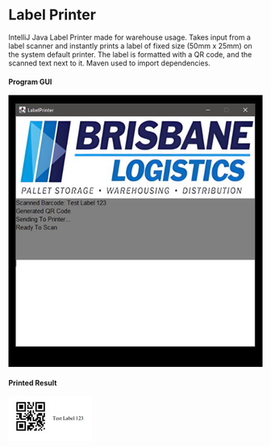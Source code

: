 # Label Printer
IntelliJ Java Label Printer made for warehouse usage. Takes input from a label scanner and instantly prints a label of fixed size (50mm x 25mm) on the system default printer. The label is formatted with a QR code, and the scanned text next to it. Maven used to import dependencies.

#### Program GUI
![Label 1](Label1.JPG)

#### Printed Result
![Lable 2](Label2.JPG)
